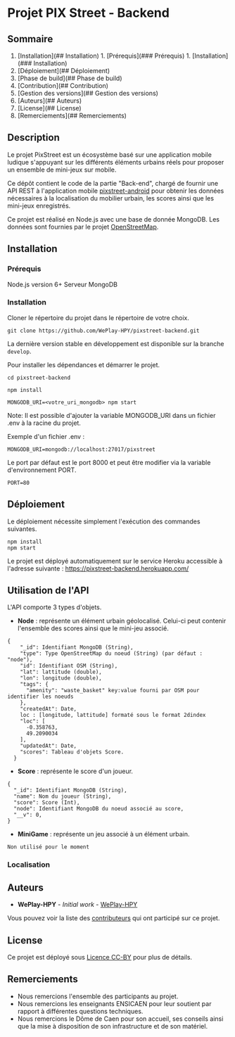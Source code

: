 # Projet PIX Street - Backend

## Sommaire
  1. [Installation](## Installation)
    1. [Prérequis](### Prérequis)
    1. [Installation](### Installation)
  2. [Déploiement](## Déploiement)
  3. [Phase de build](## Phase de build)
  4. [Contribution](## Contribution)
  5. [Gestion des versions](## Gestion des versions)
  6. [Auteurs](## Auteurs)
  7. [License](## License)
  8. [Remerciements](## Remerciements)

## Description
Le projet PixStreet est un écosystème basé sur une application mobile ludique s'appuyant sur les différents éléments urbains réels pour proposer un ensemble de mini-jeux sur mobile.

Ce dépôt contient le code de la partie "Back-end", chargé de fournir une API REST à l'application mobile [pixstreet-android](https://github.com/WePlay-HPY/pixstreet-android) pour obtenir les données nécessaires à la localisation du mobilier urbain, les scores ainsi que les mini-jeux enregistrés.

Ce projet est réalisé en Node.js avec une base de donnée MongoDB. Les données sont fournies par le projet [OpenStreetMap](http://www.openstreetmap.org/).

## Installation

### Prérequis

Node.js version 6+
Serveur MongoDB

### Installation

Cloner le répertoire du projet dans le répertoire de votre choix.

```
git clone https://github.com/WePlay-HPY/pixstreet-backend.git
```

La dernière version stable en développement est disponible sur la branche ```develop```.

Pour installer les dépendances et démarrer le projet.

```
cd pixstreet-backend

npm install

MONGODB_URI=<votre_uri_mongodb> npm start

```

Note: Il est possible d'ajouter la variable MONGODB_URI dans un fichier .env à la racine du projet.

Exemple d'un fichier .env :
```
MONGODB_URI=mongodb://localhost:27017/pixstreet
```

Le port par défaut est le port 8000 et peut être modifier via la variable d'environnement PORT.
```
PORT=80
```



## Déploiement

Le déploiement nécessite simplement l'exécution des commandes suivantes.

```
npm install
npm start
```

Le projet est déployé automatiquement sur le service Heroku accessible à l'adresse suivante : https://pixstreet-backend.herokuapp.com/

## Utilisation de l'API

L'API comporte 3 types d'objets.
* **Node** : représente un élément urbain géolocalisé. Celui-ci peut contenir l'ensemble des scores ainsi que le mini-jeu associé.
```
{
    "_id": Identifiant MongoDB (String),
    "type": Type OpenStreetMap du noeud (String) (par défaut : "node"),
    "id": Identifiant OSM (String),
    "lat": lattitude (double),
    "lon": longitude (double),
    "tags": {
      "amenity": "waste_basket" key:value fourni par OSM pour identifier les noeuds
    },
    "createdAt": Date,
    loc : [longitude, lattitude] formaté sous le format 2dindex
    "loc": [
      -0.358763,
      49.2090034
    ],
    "updatedAt": Date,
    "scores": Tableau d'objets Score.
  }
```
* **Score** : représente le score d'un joueur.
```
{
  "_id": Identifiant MongoDB (String),
  "name": Nom du joueur (String),
  "score": Score (Int),
  "node": Identifiant MongoDB du noeud associé au score,
  "__v": 0,
}
```
* **MiniGame** : représente un jeu associé à un élément urbain.
```
Non utilisé pour le moment
```

### Localisation





## Auteurs

* **WePlay-HPY** - *Initial work* - [WePlay-HPY](https://github.com/WePlay-HPY)

Vous pouvez voir la liste des [contributeurs](https://github.com/WePlay-HPY/pixstreet-backend/contributors) qui ont participé sur ce projet.

## License

Ce projet est déployé sous [Licence CC-BY](LICENSE.md) pour plus de détails.

## Remerciements

* Nous remercions l'ensemble des participants au projet.
* Nous remercions les enseignants ENSICAEN pour leur soutient par rapport à différentes questions techniques.
* Nous remercions le Dôme de Caen pour son accueil, ses conseils ainsi que la mise à disposition de son infrastructure et de son matériel.
